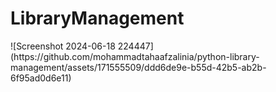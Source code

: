 <h1>LibraryManagement</h1>
![Screenshot 2024-06-18 224447](https://github.com/mohammadtahaafzalinia/python-library-management/assets/171555509/ddd6de9e-b55d-42b5-ab2b-6f95ad0d6e11)
